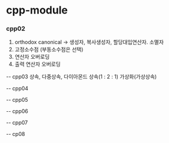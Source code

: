 # cpp-module

### cpp02
1) orthodox canonical -> 생성자, 복사생성자, 할당대입연산자. 소멸자
2) 고정소수점 (부동소수점은 선택)
3) 연산자 오버로딩
4) 출력 연산자 오버로딩


-- cpp03
상속, 다중상속, 다이아몬드 상속(1 : 2 : 1)
가상화(가상상속)

-- cpp04

-- cpp05

-- cpp06

-- cpp07

-- cp08
